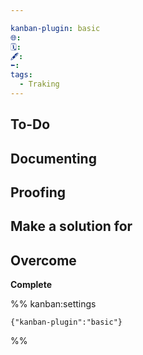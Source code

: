 ```yaml
---

kanban-plugin: basic
🌐: 
🗓️: 
🖋️: 
⬅️: 
tags:
  - Traking
---
```


## To-Do



## Documenting



## Proofing



## Make a solution for



## Overcome

**Complete**




%% kanban:settings
```
{"kanban-plugin":"basic"}
```
%%